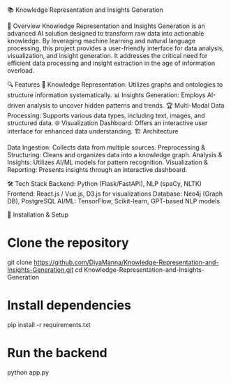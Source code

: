 📚 Knowledge Representation and Insights Generation

🚀 Overview
Knowledge Representation and Insights Generation is an advanced AI solution designed to transform raw data into actionable knowledge. By leveraging machine learning and natural language processing, this project provides a user-friendly interface for data analysis, visualization, and insight generation. It addresses the critical need for efficient data processing and insight extraction in the age of information overload.

🔍 Features
🧠 Knowledge Representation: Utilizes graphs and ontologies to structure information systematically.
📊 Insights Generation: Employs AI-driven analysis to uncover hidden patterns and trends.
🏆 Multi-Modal Data Processing: Supports various data types, including text, images, and structured data.
🌐 Visualization Dashboard: Offers an interactive user interface for enhanced data understanding.
🏗 Architecture

Data Ingestion: Collects data from multiple sources.
Preprocessing & Structuring: Cleans and organizes data into a knowledge graph.
Analysis & Insights: Utilizes AI/ML models for pattern recognition.
Visualization & Reporting: Presents insights through an interactive dashboard.

🛠 Tech Stack
Backend: Python (Flask/FastAPI), NLP (spaCy, NLTK)
Frontend: React.js / Vue.js, D3.js for visualizations
Database: Neo4j (Graph DB), PostgreSQL
AI/ML: TensorFlow, Scikit-learn, GPT-based NLP models

🚀 Installation & Setup
# Clone the repository
git clone https://github.com/DiyaManna/Knowledge-Representation-and-Insights-Generation.git
cd Knowledge-Representation-and-Insights-Generation
# Install dependencies
pip install -r requirements.txt
# Run the backend
python app.py




